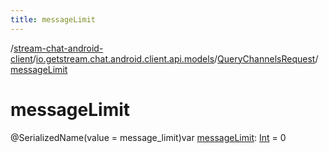```yaml
---
title: messageLimit
---
```

/[stream-chat-android-client](../../index.md)/[io.getstream.chat.android.client.api.models](../index.md)/[QueryChannelsRequest](index.md)/[messageLimit](messageLimit.md)  
  
  
  
# messageLimit  
@SerializedName(value = message_limit)var [messageLimit](messageLimit.md): [Int](https://kotlinlang.org/api/latest/jvm/stdlib/kotlin/-int/index.html) = 0
